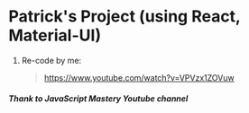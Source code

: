 # Patrick's Project (using React, Material-UI)

1. Re-code by me:
   > https://www.youtube.com/watch?v=VPVzx1ZOVuw

##### Thank to JavaScript Mastery Youtube channel
